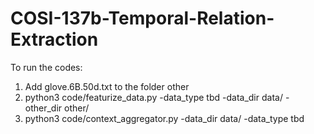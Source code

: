 # COSI-137b-Temporal-Relation-Extraction

To run the codes:
1. Add glove.6B.50d.txt to the folder other
1. python3 code/featurize_data.py -data_type tbd -data_dir data/ -other_dir other/
2. python3 code/context_aggregator.py -data_dir data/ -data_type tbd

